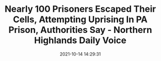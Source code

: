 ---
"title": "Nearly 100 Prisoners Escaped Their Cells, Attempting Uprising In PA Prison, Authorities Say - Northern Highlands Daily Voice"
"date": "2021-10-14 14:29:31"
"feed_name": "GOOGLENEWSINDUSTRIAL"
"feed_website": "https://news.google.com/search?q=industrial%2Bincident&hl=en-US&gl=US&ceid=US:en"
"feed_rss": "https://news.google.com/rss/search?q=industrial%2Bincident&hl=en-US&gl=US&ceid=US:en"
"link": "https://dailyvoice.com/pennsylvania/northampton/news/nearly-100-prisoners-escaped-their-cells-attempting-uprising-in-pa-prison-authorities-say/818108/"
"source": "{'href': 'https://dailyvoice.com', 'title': 'Northern Highlands Daily Voice'}"
"file": "_posts/2021-1-1-e8341c3bb444f23cf90a8b2a36cdb63821267ead.md"
"accident": "0"
"drilling": "0"
"dead": "0"
"injured": "0"
"arrested": "0"
"place": "unknown place"
"where": "unknown site"
"causes": "unknown"
"place_uri": "unknown place"
---